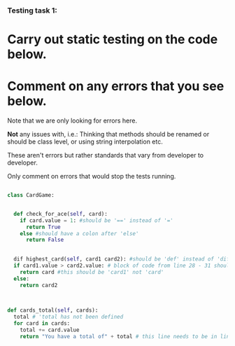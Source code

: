 ### Testing task 1:

# Carry out static testing on the code below.
# Comment on any errors that you see below.

Note that we are only looking for errors here.

**Not** any issues with, i.e.: 
Thinking that methods should be renamed or should be class level, or using string interpolation etc. 

These aren't errors but rather standards that vary from developer to developer. 

Only comment on errors that would stop the tests running.

```python

class CardGame:


  def check_for_ace(self, card):
    if card.value = 1: #should be '==' instead of '='
      return True
    else #should have a colon after 'else'
      return False
   

  dif highest_card(self, card1 card2): #should be 'def' instead of 'dif', should ahve a comma between 'card1' and 'card2'
  if card1.value > card2.value: # block of code from line 28 - 31 should be indented
    return card #this should be 'card1' not 'card'
  else:
    return card2
  


def cards_total(self, cards):
  total # 'total has not been defined
  for card in cards:
    total += card.value
    return "You have a total of" + total # this line needs to be in line with the "for" on line 37, and not indented to be part of the for loop. This also needs to be changed to an f string to be able to combine int and str values.
  
```

